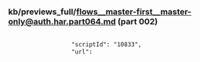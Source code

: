 ### kb/previews_full/flows__master-first__master-only@auth.har.part064.md (part 002)

```md

                  "scriptId": "10833",
                  "url":
```

```
